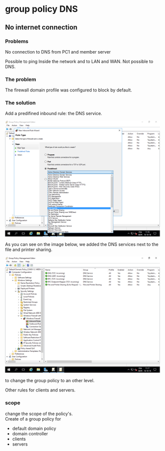 # group policy DNS

## No internet connection

### Problems

No connection to DNS from PC1 and member server

Possible to ping Inside the network and to LAN and WAN. Not possible to DNS. 

### The problem

The firewall domain profile was configured to block by default.

### The solution

Add a predifined inbound rule: the DNS service.

![](../.gitbook/assets/troubleshoot1.png)

As you can see on the image below, we added the DNS services next to the file and printer sharing.

![](../.gitbook/assets/troubleshoot2.png)



to change the group policy to an other level. 

Other rules for clients and servers. 

### scope

change the scope of the policy's.   
Create of a group policy for

* default domain policy
* domain controller
* clients
* servers



